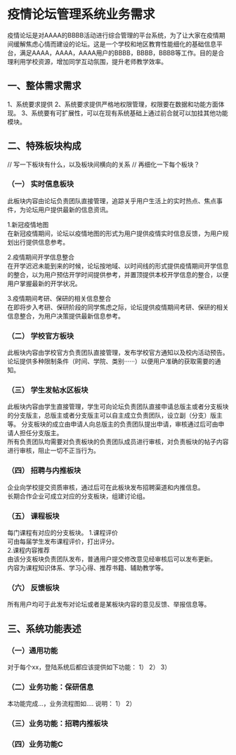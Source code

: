 # 疫情论坛管理系统业务需求

疫情论坛是对AAAA的BBBB活动进行综合管理的平台系统，为了让大家在疫情期间缓解焦虑心情而建设的论坛。这是一个学校和地区教育性能细化的基础信息平台，满足AAAA，AAAA，AAAA用户的BBBB，BBBB，BBBB等工作。目的是合理利用学校资源，增加同学互动氛围，提升老师教学效率。

## 一、整体需求需求
1、系统要求提供
2、系统要求提供严格地权限管理，权限要在数据和功能方面体现。
3、系统要有可扩展性，可以在现有系统基础上通过前合就可以加挂其他功能模块。

## 二、特殊板块构成
// 写一下板块有什么，以及板块间横向的关系
// 再细化一下每个板块？

### （一） 实时信息板块
  此板块内容由论坛负责团队直接管理，追踪关乎用户生活上的实时热点、焦点事件，为论坛用户提供最新的信息资讯。  
  
  1.新冠疫情地图  
  在新冠疫情期间，论坛以疫情地图的形式为用户提供疫情实时信息反馈，为用户规划出行提供信息参考。
  
  2.疫情期间开学信息整合  
  在开学迟迟未能到来的时候，论坛按地域、以时间线的形式提供疫情期间开学信息的整合，以为用户预估开学时间提供参考，并置顶提供本校开学信息的整合，以便用户掌握最新的开学状况。
  
  3.疫情期间考研、保研的相关信息整合  
  在即将步入考研、保研阶段的同学焦虑之际，论坛提供疫情期间考研、保研的相关信息整合，为用户决策提供最新信息参考。


### （二） 学校官方板块  
  此板块内容由学校官方负责团队直接管理，发布学校官方通知以及校内活动预告。  
  论坛提供多种限制条件（时间、学院、类别······）以便用户准确的获取需要的通知。 


### （三） 学生发帖水区板块  
  此板块内容由学生直接管理，学生可向论坛负责团队直接申请总版主或者分支板块的分支版主，总版主或者分支版主可以自主成立负责团队，设立副（分支）版主等。 
  分支板块的成立由申请人向总版主的负责团队提出申请，审核通过后可由申请人担任分支版主。  
  所有负责团队均需要对负责板块的负责团队成员进行审核，对负责板块的帖子内容进行审核，阻止一切不正当行为。 


### （四） 招聘与内推板块 
  企业向学校提交资质审核，通过后可在此板块发布招聘渠道和内推信息。  
  长期合作企业可成立对应的分支板块，组建讨论组。 


### （五） 课程板块  
  每门课程有对应的分支板块。 
  1.课程评价  
  可由每届学生发布课程评价，打出评分。  
  2.课程内容推荐  
  由该分支板块负责团队发布，普通用户提交修改意见经审核后可以发布更新。  
  内容为课程知识体系、学习心得、推荐书籍、辅助教学等。  


### （六） 反馈板块    
  所有用户均可于此发布对论坛或者是某板块内容的意见反馈、举报信息等。 
    
  
  
  



## 三、系统功能表述

### （一）通用功能
对于每个xx，登陆系统后都应该提供如下功能：
1）
2）
3）

### （二）业务功能：保研信息
本功能完成...，业务流程图如....
说明：
1）
2）

### （三）业务功能：招聘内推板块

### （四）业务功能C
